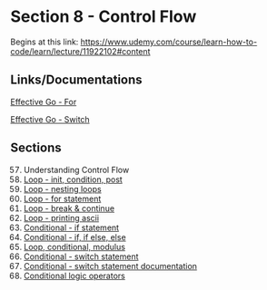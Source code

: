 # Section 8 - Control Flow

Begins at this link: https://www.udemy.com/course/learn-how-to-code/learn/lecture/11922102#content

## Links/Documentations

[Effective Go - For](https://go.dev/doc/effective_go#for)

[Effective Go - Switch](https://go.dev/doc/effective_go#switch)

## Sections

57. Understanding Control Flow
58. [Loop - init, condition, post](https://github.com/ryanclove/LearningGoProgramming/blob/master/Lecture%20Sections/Section%2008%20Control%20Flow/Sec%208.58/main.go)
59. [Loop - nesting loops](https://github.com/ryanclove/LearningGoProgramming/blob/master/Lecture%20Sections/Section%2008%20Control%20Flow/Sec%208.59/main.go)
60. [Loop - for statement](https://github.com/ryanclove/LearningGoProgramming/blob/master/Lecture%20Sections/Section%2008%20Control%20Flow/Sec%208.60/main.go)
61. [Loop - break & continue](https://github.com/ryanclove/LearningGoProgramming/blob/master/Lecture%20Sections/Section%2008%20Control%20Flow/Sec%208.61/main.go)
62. [Loop - printing ascii](https://github.com/ryanclove/LearningGoProgramming/blob/master/Lecture%20Sections/Section%2008%20Control%20Flow/Sec%208.62/main.go)
63. [Conditional - if statement](https://github.com/ryanclove/LearningGoProgramming/blob/master/Lecture%20Sections/Section%2008%20Control%20Flow/Sec%208.63/main.go)
64. [Conditional - if, if else, else](https://github.com/ryanclove/LearningGoProgramming/blob/master/Lecture%20Sections/Section%2008%20Control%20Flow/Sec%208.64/main.go)
65. [Loop, conditional, modulus](https://github.com/ryanclove/LearningGoProgramming/blob/master/Lecture%20Sections/Section%2008%20Control%20Flow/Sec%208.65/main.go)
66. [Conditional - switch statement](https://github.com/ryanclove/LearningGoProgramming/blob/master/Lecture%20Sections/Section%2008%20Control%20Flow/Sec%208.66/main.go)
67. [Conditional - switch statement documentation](https://github.com/ryanclove/LearningGoProgramming/blob/master/Lecture%20Sections/Section%2008%20Control%20Flow/Sec%208.67/main.go)
68. [Conditional logic operators](https://github.com/ryanclove/LearningGoProgramming/blob/master/Lecture%20Sections/Section%2008%20Control%20Flow/Sec%208.68/main.go)